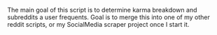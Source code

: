 The main goal of this script is to determine karma breakdown and subreddits a user frequents. Goal is to merge this into one of my other reddit scripts, or my SocialMedia scraper project once I start it.
